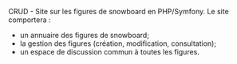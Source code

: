 CRUD - Site sur les figures de snowboard en PHP/Symfony. Le site comportera :

 - un annuaire des figures de snowboard;
 - la gestion des figures (création, modification, consultation);
 - un espace de discussion commun à toutes les figures.